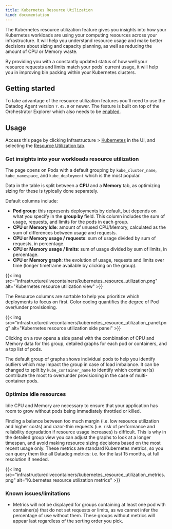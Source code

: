 ```yaml
---
title: Kubernetes Resource Utilization
kind: documentation
---
```


The Kubernetes resource utilization feature gives you insights into how your Kubernetes workloads are using your computing resources across your infrastructure. It will help you understand resource usage and make better decisions about sizing and capacity planning, as well as reducing the amount of CPU or Memory waste.

By providing you with a constantly updated status of how well your resource requests and limits match your pods' current usage, it will help you in improving bin packing within your Kubernetes clusters.

## Getting started

To take advantage of the resource utilization features you'll need to use the Datadog Agent version `7.45.0` or newer. The feature is built on top of the Orchestrator Explorer which also needs to be [enabled][1].

## Usage

Access this page by clicking Infrastructure > [Kubernetes][2] in the UI, and selecting the [Resource Utilization tab][3].

### Get insights into your workloads resource utilization

The page opens on Pods with a default grouping by `kube_cluster_name`, `kube_namespace`, and `kube_deployment` which is the most popular.

Data in the table is split between a **CPU** and a **Memory** tab, as optimizing sizing for these is typically done separately.

Default columns include:

- **Pod group**: this represents deployments by default, but depends on what you specify in the **group by** field. This column includes the sum of usage, requests, and limits for the pods in each group.
- **CPU or Memory Idle**: amount of unused CPU/Memory, calculated as the sum of differences between usage and requests.
- **CPU or Memory usage / requests**: sum of usage divided by sum of requests, in percentage.
- **CPU or Memory usage / limits**: sum of usage divided by sum of limits, in percentage.
- **CPU or Memory graph**: the evolution of usage, requests and limits over time (longer timeframe available by clicking on the group).

{{< img src="infrastructure/livecontainers/kubernetes_resource_utilization.png" alt="Kubernetes resource utilization view" >}}

The Resource columns are sortable to help you prioritize which deployments to focus on first. Color coding quantifies the degree of Pod over/under provisioning.

{{< img src="infrastructure/livecontainers/kubernetes_resource_utilization_panel.png" alt="Kubernetes resource utilization side panel" >}}

Clicking on a row opens a side panel with the combination of CPU and Memory data for this group, detailed graphs for each pod or containers, and a top list of pods.

The default group of graphs shows individual pods to help you identify outliers which may impact the group in case of load imbalance. It can be changed to split by `kube_container_name` to identify which container(s) contribute the most to over/under provisioning in the case of multi-container pods.

### Optimize idle resources

Idle CPU and Memory are necessary to ensure that your application has room to grow without pods being immediately throttled or killed.

Finding a balance between too much margin (i.e. low resource utilization and higher costs) and razor-thin requests (i.e. risk of performance and reliability degradation if resource usage increases) is difficult. This is why in the detailed group view you can adjust the graphs to look at a longer timespan, and avoid making resource sizing decisions based on the most recent usage only. These metrics are standard Kubernetes metrics, so you can query them like all Datadog metrics: i.e. for the last 15 months, at full resolution if needed.

{{< img src="infrastructure/livecontainers/kubernetes_resource_utilization_metrics.png" alt="Kubernetes resource utilization metrics" >}}

### Known issues/limitations

- Metrics will not be displayed for groups containing at least one pod with container(s) that do not set requests or limits, as we cannot infer the percentage of use without them. These groups without metrics will appear last regardless of the sorting order you pick.

[1]: https://docs.datadoghq.com/infrastructure/containers/orchestrator_explorer?tab=datadogoperator#setup
[2]: https://app.datadoghq.com/kubernetes
[3]: https://app.datadoghq.com/orchestration/resource/pod?groups=tag%23kube_deployment%2Ctag%23kube_namespace%2Ctag%23kube_cluster_name
